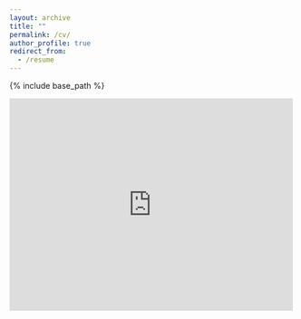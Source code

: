 ```yaml
---
layout: archive
title: ""
permalink: /cv/
author_profile: true
redirect_from:
  - /resume
---
```


{% include base_path %}

<embed src="https://krishnangosakan.github.io/KrishnanGosakan/files/KrishnanGosakan_Resume.pdf" width="500" height="375" type="application/pdf">
